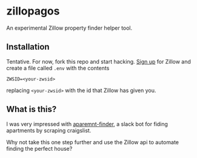 # zillopagos

An experimental Zillow property finder helper tool.

## Installation

Tentative. For now, fork this repo and start hacking. [Sign
up](https://www.zillow.com/howto/api/APIOverview.htm) for Zillow and
create a file called `.env` with the contents

```
ZWSID=<your-zwsid>
```

replacing `<your-zwsid>` with the id that Zillow has given you.

## What is this?

I was very impressed with
[aparemnt-finder](https://github.com/VikParuchuri/apartment-finder), a
slack bot for fiding apartments by scraping craigslist.

Why not take this one step further and use the Zillow api to automate
finding the perfect house?
